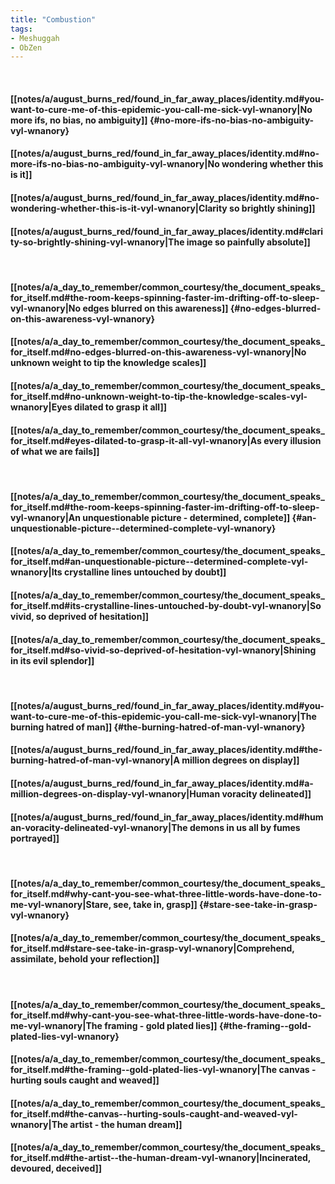 ```yaml
---
title: "Combustion"
tags:
- Meshuggah
- ObZen
---
```

&nbsp;
#### [[notes/a/august_burns_red/found_in_far_away_places/identity.md#you-want-to-cure-me-of-this-epidemic-you-call-me-sick-vyl-wnanory|No more ifs, no bias, no ambiguity]] {#no-more-ifs-no-bias-no-ambiguity-vyl-wnanory}
#### [[notes/a/august_burns_red/found_in_far_away_places/identity.md#no-more-ifs-no-bias-no-ambiguity-vyl-wnanory|No wondering whether this is it]]
#### [[notes/a/august_burns_red/found_in_far_away_places/identity.md#no-wondering-whether-this-is-it-vyl-wnanory|Clarity so brightly shining]]
#### [[notes/a/august_burns_red/found_in_far_away_places/identity.md#clarity-so-brightly-shining-vyl-wnanory|The image so painfully absolute]]
&nbsp;
#### [[notes/a/a_day_to_remember/common_courtesy/the_document_speaks_for_itself.md#the-room-keeps-spinning-faster-im-drifting-off-to-sleep-vyl-wnanory|No edges blurred on this awareness]] {#no-edges-blurred-on-this-awareness-vyl-wnanory}
#### [[notes/a/a_day_to_remember/common_courtesy/the_document_speaks_for_itself.md#no-edges-blurred-on-this-awareness-vyl-wnanory|No unknown weight to tip the knowledge scales]]
#### [[notes/a/a_day_to_remember/common_courtesy/the_document_speaks_for_itself.md#no-unknown-weight-to-tip-the-knowledge-scales-vyl-wnanory|Eyes dilated to grasp it all]]
#### [[notes/a/a_day_to_remember/common_courtesy/the_document_speaks_for_itself.md#eyes-dilated-to-grasp-it-all-vyl-wnanory|As every illusion of what we are fails]]
&nbsp;
#### [[notes/a/a_day_to_remember/common_courtesy/the_document_speaks_for_itself.md#the-room-keeps-spinning-faster-im-drifting-off-to-sleep-vyl-wnanory|An unquestionable picture - determined, complete]] {#an-unquestionable-picture--determined-complete-vyl-wnanory}
#### [[notes/a/a_day_to_remember/common_courtesy/the_document_speaks_for_itself.md#an-unquestionable-picture--determined-complete-vyl-wnanory|Its crystalline lines untouched by doubt]]
#### [[notes/a/a_day_to_remember/common_courtesy/the_document_speaks_for_itself.md#its-crystalline-lines-untouched-by-doubt-vyl-wnanory|So vivid, so deprived of hesitation]]
#### [[notes/a/a_day_to_remember/common_courtesy/the_document_speaks_for_itself.md#so-vivid-so-deprived-of-hesitation-vyl-wnanory|Shining in its evil splendor]]
&nbsp;
#### [[notes/a/august_burns_red/found_in_far_away_places/identity.md#you-want-to-cure-me-of-this-epidemic-you-call-me-sick-vyl-wnanory|The burning hatred of man]] {#the-burning-hatred-of-man-vyl-wnanory}
#### [[notes/a/august_burns_red/found_in_far_away_places/identity.md#the-burning-hatred-of-man-vyl-wnanory|A million degrees on display]]
#### [[notes/a/august_burns_red/found_in_far_away_places/identity.md#a-million-degrees-on-display-vyl-wnanory|Human voracity delineated]]
#### [[notes/a/august_burns_red/found_in_far_away_places/identity.md#human-voracity-delineated-vyl-wnanory|The demons in us all by fumes portrayed]]
&nbsp;
#### [[notes/a/a_day_to_remember/common_courtesy/the_document_speaks_for_itself.md#why-cant-you-see-what-three-little-words-have-done-to-me-vyl-wnanory|Stare, see, take in, grasp]] {#stare-see-take-in-grasp-vyl-wnanory}
#### [[notes/a/a_day_to_remember/common_courtesy/the_document_speaks_for_itself.md#stare-see-take-in-grasp-vyl-wnanory|Comprehend, assimilate, behold your reflection]]
&nbsp;
#### [[notes/a/a_day_to_remember/common_courtesy/the_document_speaks_for_itself.md#why-cant-you-see-what-three-little-words-have-done-to-me-vyl-wnanory|The framing - gold plated lies]] {#the-framing--gold-plated-lies-vyl-wnanory}
#### [[notes/a/a_day_to_remember/common_courtesy/the_document_speaks_for_itself.md#the-framing--gold-plated-lies-vyl-wnanory|The canvas - hurting souls caught and weaved]]
#### [[notes/a/a_day_to_remember/common_courtesy/the_document_speaks_for_itself.md#the-canvas--hurting-souls-caught-and-weaved-vyl-wnanory|The artist - the human dream]]
#### [[notes/a/a_day_to_remember/common_courtesy/the_document_speaks_for_itself.md#the-artist--the-human-dream-vyl-wnanory|Incinerated, devoured, deceived]]
